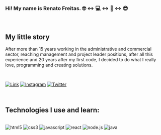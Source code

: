 
### Hi! My name is Renato Freitas. 🤓 ↔️ 💻 ↔️ 📱 ↔️ 😎 

</br>

## My little story

After more than 15 years working in the administrative and commercial sector, reaching management and project leader positions, after all this experience and 20 years after my first code, I decided to do what I really love, programming and creating solutions.

</br>

[![Link](https://img.shields.io/badge/LinkedIn-0077B5?style=for-the-badge&logo=linkedin&logoColor=white)](https://www.linkedin.com/in/renato-freitas-90b6194a/)
[![Instagram](https://img.shields.io/badge/Instagram-E4405F?style=for-the-badge&logo=instagram&logoColor=white)](https://www.instagram.com/renatofreitas01/)
[![Twitter](https://img.shields.io/badge/Twitter-1DA1F2?style=for-the-badge&logo=twitter&logoColor=white)](https://twitter.com/Renatobfreitas)

</br>

## Technologies I use and learn:

<div style="display: inline_block;"><br/>
    <img aling="center" alt="html5" src="https://img.shields.io/badge/HTML5-E34F26?style=for-the-badge&logo=html5&logoColor=white">
    <img aling="center" alt="css3" src="https://img.shields.io/badge/CSS3-1572B6?style=for-the-badge&logo=css3&logoColor=white">
    <img aling="center" alt="javascript" src="https://img.shields.io/badge/JavaScript-323330?style=for-the-badge&logo=javascript&logoColor=F7DF1E">
    <img aling="center" alt="react" src="https://img.shields.io/badge/React-20232A?style=for-the-badge&logo=react&logoColor=61DAFB">
    <img aling="center" alt="node.js" src="https://img.shields.io/badge/Node.js-43853D?style=for-the-badge&logo=node.js&logoColor=white">
    <img aling="center" alt="java" src="https://img.shields.io/badge/Java-ED8B00?style=for-the-badge&logo=java&logoColor=white">
    
</div></br>

</br>
